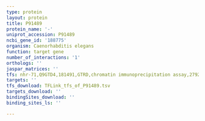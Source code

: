 ```yaml
---
type: protein
layout: protein
title: P91489
protein_name: '-'
uniprot_accession: P91489
ncbi_gene_id: '188775'
organism: Caenorhabditis elegans
function: target gene
number_of_interactions: '1'
orthologs: ''
jaspar_matrices: ''
tfs: nhr-71,Q9GTD4,181491,GTRD,chromatin immunoprecipitation assay,27924024%5Buid%5D,No
targets: ''
tfs_download: TFLink_tfs_of_P91489.tsv
targets_download: ''
bindingSites_download: ''
binding_sites_ls: ''

---
```

